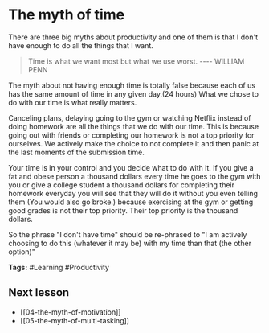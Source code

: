 # The myth of time
There are three big myths about productivity and one of them is that I don't have enough to do all the things that I want. 

> Time is what we want most but what we use worst. ---- WILLIAM PENN

The myth about not having enough time is totally false because each of us has the same amount of time in any given day.(24 hours) What we chose to do with our time is what really matters.

Canceling plans, delaying going to the gym or watching Netflix instead of doing homework are all the things that we do with our time. This is because going out with friends or completing our homework is not a top priority for ourselves. We actively make the choice to not complete it and then panic at the last moments of the submission time.

Your time is in your control and you decide what to do with it. If you give a fat and obese person a thousand dollars every time he goes to the gym with you or give a college student a thousand dollars for completing their homework everyday you will see that they will do it without you even telling them (You would also go broke.) because exercising at the gym or getting good grades is not their top priority. Their top priority is the thousand dollars.

So the phrase "I don't have time" should be re-phrased to "I am actively choosing to do this (whatever it may be) with my time than that (the other option)"

**Tags:** #Learning #Productivity 

## Next lesson
- [[04-the-myth-of-motivation]]
- [[05-the-myth-of-multi-tasking]]
